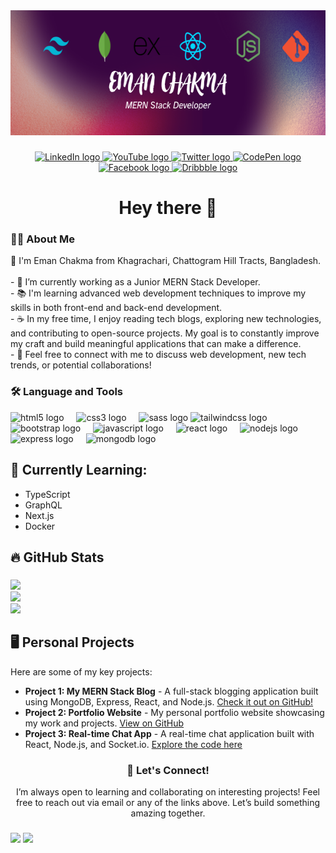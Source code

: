 <div align="center">
  <img height="200" src="./assets/banner.png" />
</div>

###

<div align="center">
  <a href="https://linkedin.com/in/emancht" target="_blank" rel="noopener noreferrer">
    <img src="https://img.shields.io/static/v1?message=LinkedIn&logo=linkedin&label=&color=0077B5&logoColor=white&labelColor=&style=for-the-badge" height="25" alt="LinkedIn logo" />
  </a>
  <a href="https://www.youtube.com/@emancht" target="_blank" rel="noopener noreferrer">
    <img src="https://img.shields.io/static/v1?message=YouTube&logo=youtube&label=&color=FF0000&logoColor=white&labelColor=&style=for-the-badge" height="25" alt="YouTube logo" />
  </a>
  <a href="https://twitter.com/emancht" target="_blank" rel="noopener noreferrer">
    <img src="https://img.shields.io/static/v1?message=Twitter&logo=twitter&label=&color=1DA1F2&logoColor=white&labelColor=&style=for-the-badge" height="25" alt="Twitter logo" />
  </a>
  <a href="https://codepen.io/emancht" target="_blank" rel="noopener noreferrer">
    <img src="https://img.shields.io/static/v1?message=CodePen&logo=codepen&label=&color=000000&logoColor=white&labelColor=&style=for-the-badge" height="25" alt="CodePen logo" />
  </a>
  <a href="https://facebook.com/emancht" target="_blank" rel="noopener noreferrer">
    <img src="https://img.shields.io/static/v1?message=Facebook&logo=facebook&label=&color=1877F2&logoColor=white&labelColor=&style=for-the-badge" height="25" alt="Facebook logo" />
  </a>
  <a href="https://dribbble.com/emancht" target="_blank" rel="noopener noreferrer">
    <img src="https://img.shields.io/static/v1?message=Dribbble&logo=dribbble&label=&color=EA4C89&logoColor=white&labelColor=&style=for-the-badge" height="25" alt="Dribbble logo" />
  </a>
</div>

###

<h1 align="center">Hey there 👋</h1>

###

<h3 align="left">👩‍💻 About Me</h3>

<p align="left">
  🙏 I'm Eman Chakma from Khagrachari, Chattogram Hill Tracts, Bangladesh.<br><br>
  - 🔭 I’m currently working as a Junior MERN Stack Developer.<br>
  - 📚 I'm learning advanced web development techniques to improve my skills in both front-end and back-end development.<br>
  - ☕ In my free time, I enjoy reading tech blogs, exploring new technologies, and contributing to open-source projects. My goal is to constantly improve my craft and build meaningful applications that can make a difference.<br>
  - 🚀 Feel free to connect with me to discuss web development, new tech trends, or potential collaborations!
</p>

###

<h3 align="left">🛠 Language and Tools</h3>

<div align="left">
  <img src="https://cdn.jsdelivr.net/gh/devicons/devicon/icons/html5/html5-original-wordmark.svg" height="40" alt="html5 logo" />
  <img width="12" />
  <img src="https://cdn.jsdelivr.net/gh/devicons/devicon/icons/css3/css3-original-wordmark.svg" height="40" alt="css3 logo" />
  <img width="12" />
  <img src="https://cdn.jsdelivr.net/gh/devicons/devicon/icons/sass/sass-original.svg" height="40" alt="sass logo" />
  <img src="https://skillicons.dev/icons?i=tailwind" height="40" alt="tailwindcss logo" />
  <img width="12" />
  <img src="https://cdn.jsdelivr.net/gh/devicons/devicon/icons/bootstrap/bootstrap-original-wordmark.svg" height="40" alt="bootstrap logo" />
  <img width="12" />
  <img src="https://cdn.jsdelivr.net/gh/devicons/devicon/icons/javascript/javascript-original.svg" height="40" alt="javascript logo" />
  <img width="12" />
  <img src="https://cdn.jsdelivr.net/gh/devicons/devicon/icons/react/react-original-wordmark.svg" height="40" alt="react logo" />
  <img width="12" />
  <img src="https://cdn.jsdelivr.net/gh/devicons/devicon/icons/nodejs/nodejs-original-wordmark.svg" height="40" alt="nodejs logo" />
  <img width="12" />
  <img src="https://skillicons.dev/icons?i=express" height="40" alt="express logo" />
  <img width="12" />
  <img src="https://cdn.jsdelivr.net/gh/devicons/devicon/icons/mongodb/mongodb-original-wordmark.svg" height="40" alt="mongodb logo" />
</div>

<h2 align="left"> 🌟 Currently Learning:</h2>
<ul>
  <li>TypeScript</li>
  <li>GraphQL</li>
  <li>Next.js</li>
  <li>Docker</li>
</ul>

###

<h2 align="left">🔥 GitHub Stats</h2>

###

![](https://github-readme-stats.vercel.app/api?username=emancht&theme=dark&hide_border=false&include_all_commits=true&count_private=true)<br/>
![](https://github-readme-streak-stats.herokuapp.com/?user=emancht&theme=dark&hide_border=false)<br/>
![](https://github-readme-stats.vercel.app/api/top-langs/?username=emancht&theme=dark&hide_border=false&include_all_commits=true&count_private=true&layout=compact)

###

<h2 align="left">🖥️ Personal Projects</h2>

<p align="left">
  Here are some of my key projects:
</p>

<ul>
  <li><strong>Project 1: My MERN Stack Blog</strong> - A full-stack blogging application built using MongoDB, Express, React, and Node.js. <a href="https://github.com/emancht/mern-blog" target="_blank">Check it out on GitHub!</a></li>
  <li><strong>Project 2: Portfolio Website</strong> - My personal portfolio website showcasing my work and projects. <a href="https://github.com/emancht/portfolio" target="_blank">View on GitHub</a></li>
  <li><strong>Project 3: Real-time Chat App</strong> - A real-time chat application built with React, Node.js, and Socket.io. <a href="https://github.com/emancht/chat-app" target="_blank">Explore the code here</a></li>
</ul>

###

<h3 align="center">🤝 Let's Connect!</h3>

<p align="center">
  I’m always open to learning and collaborating on interesting projects! Feel free to reach out via email or any of the links above. Let’s build something amazing together.
</p>

###

[![](https://visitcount.itsvg.in/api?id=emancht&icon=0&color=0)](https://visitcount.itsvg.in)
[![](https://visitor-badge.laobi.icu/badge?page_id=emancht.emancht&)](https://visitcount.itsvg.in)
